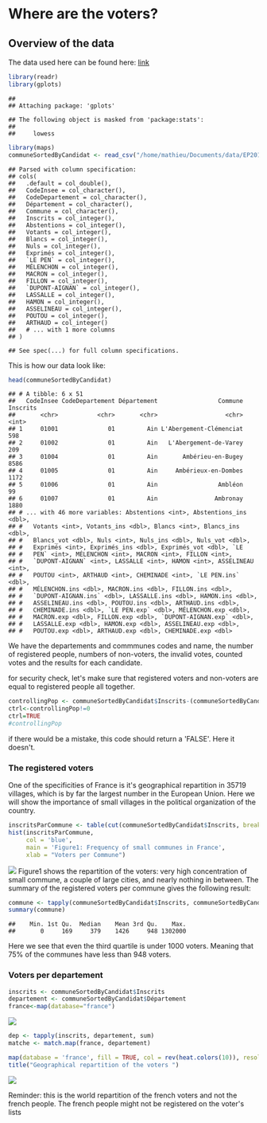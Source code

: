 Where are the voters?
================

Overview of the data
--------------------

The data used here can be found here: [link](data.gouv.fr)

``` r
library(readr)
library(gplots) 
```

    ## 
    ## Attaching package: 'gplots'

    ## The following object is masked from 'package:stats':
    ## 
    ##     lowess

``` r
library(maps)
communeSortedByCandidat <- read_csv("/home/mathieu/Documents/data/EP2017/Presidentielle_2017_Resultats_Communes_T1_clean_def.csv")
```

    ## Parsed with column specification:
    ## cols(
    ##   .default = col_double(),
    ##   CodeInsee = col_character(),
    ##   CodeDepartement = col_character(),
    ##   Département = col_character(),
    ##   Commune = col_character(),
    ##   Inscrits = col_integer(),
    ##   Abstentions = col_integer(),
    ##   Votants = col_integer(),
    ##   Blancs = col_integer(),
    ##   Nuls = col_integer(),
    ##   Exprimés = col_integer(),
    ##   `LE PEN` = col_integer(),
    ##   MÉLENCHON = col_integer(),
    ##   MACRON = col_integer(),
    ##   FILLON = col_integer(),
    ##   `DUPONT-AIGNAN` = col_integer(),
    ##   LASSALLE = col_integer(),
    ##   HAMON = col_integer(),
    ##   ASSELINEAU = col_integer(),
    ##   POUTOU = col_integer(),
    ##   ARTHAUD = col_integer()
    ##   # ... with 1 more columns
    ## )

    ## See spec(...) for full column specifications.

This is how our data look like:

``` r
head(communeSortedByCandidat)
```

    ## # A tibble: 6 x 51
    ##   CodeInsee CodeDepartement Département                 Commune Inscrits
    ##       <chr>           <chr>       <chr>                   <chr>    <int>
    ## 1     01001              01         Ain L'Abergement-Clémenciat      598
    ## 2     01002              01         Ain   L'Abergement-de-Varey      209
    ## 3     01004              01         Ain       Ambérieu-en-Bugey     8586
    ## 4     01005              01         Ain     Ambérieux-en-Dombes     1172
    ## 5     01006              01         Ain                 Ambléon       99
    ## 6     01007              01         Ain                Ambronay     1880
    ## # ... with 46 more variables: Abstentions <int>, Abstentions_ins <dbl>,
    ## #   Votants <int>, Votants_ins <dbl>, Blancs <int>, Blancs_ins <dbl>,
    ## #   Blancs_vot <dbl>, Nuls <int>, Nuls_ins <dbl>, Nuls_vot <dbl>,
    ## #   Exprimés <int>, Exprimés_ins <dbl>, Exprimés_vot <dbl>, `LE
    ## #   PEN` <int>, MÉLENCHON <int>, MACRON <int>, FILLON <int>,
    ## #   `DUPONT-AIGNAN` <int>, LASSALLE <int>, HAMON <int>, ASSELINEAU <int>,
    ## #   POUTOU <int>, ARTHAUD <int>, CHEMINADE <int>, `LE PEN.ins` <dbl>,
    ## #   MÉLENCHON.ins <dbl>, MACRON.ins <dbl>, FILLON.ins <dbl>,
    ## #   `DUPONT-AIGNAN.ins` <dbl>, LASSALLE.ins <dbl>, HAMON.ins <dbl>,
    ## #   ASSELINEAU.ins <dbl>, POUTOU.ins <dbl>, ARTHAUD.ins <dbl>,
    ## #   CHEMINADE.ins <dbl>, `LE PEN.exp` <dbl>, MÉLENCHON.exp <dbl>,
    ## #   MACRON.exp <dbl>, FILLON.exp <dbl>, `DUPONT-AIGNAN.exp` <dbl>,
    ## #   LASSALLE.exp <dbl>, HAMON.exp <dbl>, ASSELINEAU.exp <dbl>,
    ## #   POUTOU.exp <dbl>, ARTHAUD.exp <dbl>, CHEMINADE.exp <dbl>

We have the departements and commmunes codes and name, the number of registered people, numbers of non-voters, the invalid votes, counted votes and the results for each candidate.

for security check, let's make sure that registered voters and non-voters are equal to registered people all together.

``` r
controllingPop <- communeSortedByCandidat$Inscrits-(communeSortedByCandidat$Abstentions + communeSortedByCandidat$Votants)
ctrl<-controllingPop!=0
ctrl=TRUE
#controllingPop
```

if there would be a mistake, this code should return a 'FALSE'. Here it doesn't.

### The registered voters

One of the specificities of France is it's geographical repartition in 35719 villages, which is by far the largest number in the European Union. Here we will show the importance of small villages in the political organization of the country.

``` r
inscritsParCommune <- table(cut(communeSortedByCandidat$Inscrits, breaks = 20))
hist(inscritsParCommune, 
     col = 'blue', 
     main = 'Figure1: Frequency of small communes in France',
     xlab = "Voters per Commune")
```

![](repartitionDesInscrits_files/figure-markdown_github/unnamed-chunk-4-1.png) Figure1 shows the repartition of the voters: very high concentration of small commune, a couple of large cities, and nearly nothing in between. The summary of the registered voters per commune gives the following result:

``` r
commune <- tapply(communeSortedByCandidat$Inscrits, communeSortedByCandidat$Commune, sum)
summary(commune)
```

    ##    Min. 1st Qu.  Median    Mean 3rd Qu.    Max. 
    ##       0     169     379    1426     948 1302000

Here we see that even the third quartile is under 1000 voters. Meaning that 75% of the communes have less than 948 voters.

### Voters per departement

``` r
inscrits <- communeSortedByCandidat$Inscrits
departement <- communeSortedByCandidat$Département
france<-map(database="france")
```

![](repartitionDesInscrits_files/figure-markdown_github/unnamed-chunk-6-1.png)

``` r
dep <- tapply(inscrits, departement, sum)
matche <- match.map(france, departement)

map(database = 'france', fill = TRUE, col = rev(heat.colors(10)), resolution = 0)
title("Geographical repartition of the voters ")
```

![](repartitionDesInscrits_files/figure-markdown_github/unnamed-chunk-6-2.png)

Reminder: this is the world repartition of the french voters and not the french people. The french people might not be registered on the voter's lists
